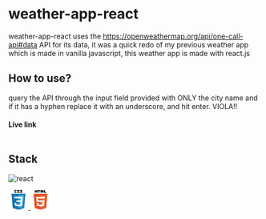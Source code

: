 # weather-app-react

weather-app-react uses the https://openweathermap.org/api/one-call-api#data API for its data, it was a quick redo of my previous weather app which is made in vanilla javascript, this weather app is made with react.js


## How to use?

query the API through the input field provided with ONLY the city name and if it has a hyphen replace it with an underscore, and hit enter. VIOLA!!


#### Live link

```

```


## Stack

<img src="https://cdn.freebiesupply.com/logos/large/2x/react-1-logo-png-transparent.png" alt="react" width="50" height="50">
<p align="left"> <a href="https://www.w3schools.com/css/" target="_blank"> <img src="https://raw.githubusercontent.com/devicons/devicon/master/icons/css3/css3-original-wordmark.svg" alt="css3" width="40" height="40"/> </a> <a href="https://www.w3.org/html/" target="_blank"> <img src="https://raw.githubusercontent.com/devicons/devicon/master/icons/html5/html5-original-wordmark.svg" alt="html5" width="40" height="40"/> </a></p>


